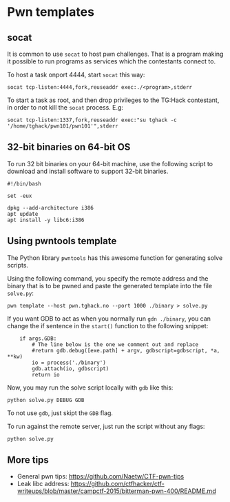 # Pwn templates

## socat
It is common to use `socat` to host pwn challenges. That is a 
program making it possible to run programs as services which
the contestants connect to. 

To host a task onport 4444, start `socat` this way:
```
socat tcp-listen:4444,fork,reuseaddr exec:./<program>,stderr
```

To start a task as root, and then drop privileges to the TG:Hack
contestant, in order to not kill the `socat` process. E.g:
```
socat tcp-listen:1337,fork,reuseaddr exec:"su tghack -c '/home/tghack/pwn101/pwn101'",stderr
```

## 32-bit binaries on 64-bit OS
To run 32 bit binaries on your 64-bit machine, use the following 
script to download and install software to support 32-bit binaries.
```
#!/bin/bash

set -eux

dpkg --add-architecture i386
apt update
apt install -y libc6:i386
```

## Using pwntools template
The Python library `pwntools` has this awesome function for
generating solve scripts.

Using the following command, you specify the remote address and 
the binary that is to be pwned and paste the generated template 
into the file `solve.py`:
```
pwn template --host pwn.tghack.no --port 1000 ./binary > solve.py
```

If you want GDB to act as when you normally run `gdn ./binary`,
you can change the if sentence in the `start()` function to the 
following snippet:
```
    if args.GDB:
        # The line below is the one we comment out and replace
        #return gdb.debug([exe.path] + argv, gdbscript=gdbscript, *a, **kw)
        io = process('./binary')
        gdb.attach(io, gdbscript)
        return io
```


Now, you may run the solve script locally with `gdb` like this:
```
python solve.py DEBUG GDB
```

To not use `gdb`, just skipt the `GDB` flag. 

To run against the remote server, just run the script without any
flags:
```
python solve.py
```

## More tips
* General pwn tips: https://github.com/Naetw/CTF-pwn-tips
* Leak libc address: https://github.com/ctfhacker/ctf-writeups/blob/master/campctf-2015/bitterman-pwn-400/README.md 
